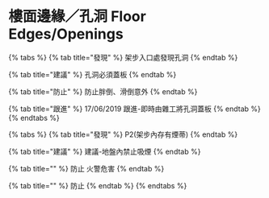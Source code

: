 # 樓面邊緣／孔洞 Floor Edges/Openings

{% tabs %}
{% tab title="發現" %}
架步入口處發現孔洞
{% endtab %}

{% tab title="建議" %}
孔洞必須蓋板
{% endtab %}

{% tab title="防止" %}
防止胖倒、滑倒意外
{% endtab %}

{% tab title="跟進" %}
17/06/2019 跟進-即時由雜工將孔洞蓋板
{% endtab %}
{% endtabs %}

{% tabs %}
{% tab title="發現" %}
P2\(架步內存有煙蒂\)
{% endtab %}

{% tab title="建議" %}
建議-地盤內禁止吸煙
{% endtab %}

{% tab title="" %}
防止 火警危害
{% endtab %}

{% tab title="" %}
防止
{% endtab %}
{% endtabs %}



